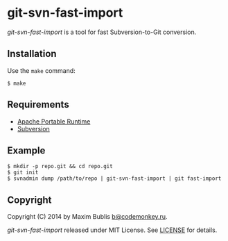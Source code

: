 # git-svn-fast-import

*git-svn-fast-import* is a tool for fast Subversion-to-Git conversion.

## Installation

Use the `make` command:

	$ make

## Requirements

* [Apache Portable Runtime](https://apr.apache.org/)
* [Subversion](https://subversion.apache.org/)

## Example

	$ mkdir -p repo.git && cd repo.git
	$ git init
	$ svnadmin dump /path/to/repo | git-svn-fast-import | git fast-import

## Copyright

Copyright (C) 2014 by Maxim Bublis <b@codemonkey.ru>.

*git-svn-fast-import* released under MIT License.
See [LICENSE](https://github.com/satori/go.uuid/blob/master/LICENSE) for details.
